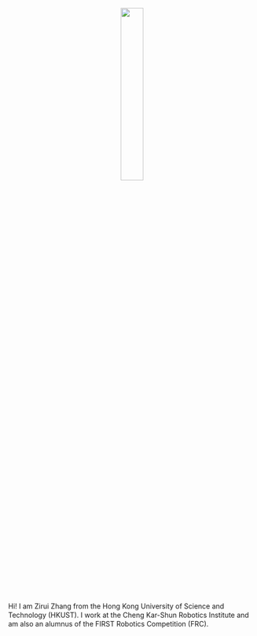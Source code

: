 <p align="center">
  <img class="home-cover" src="/icon-round.jpg" width="30%" style="margin-bottom:25px;">
</p>

<div class="bio">
<p>
Hi! I am Zirui Zhang from the Hong Kong University of Science and Technology (HKUST). I work at the Cheng Kar-Shun Robotics Institute and am also an alumnus of the FIRST Robotics Competition (FRC).
</p>
</div>

<script setup>
import { Publications } from "../global/publications.ts"

const publications = [
  Publications.rhinobird_23
]
</script>

<BetterPublications :publications="publications" />

<style scoped>
.bio p {
  line-height: 1.3;
}
.bio p{
  margin:0 !important;
}
</style>
